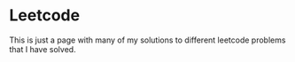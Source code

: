# Leetcode

This is just a page with many of my solutions to different leetcode problems that I have solved. 

